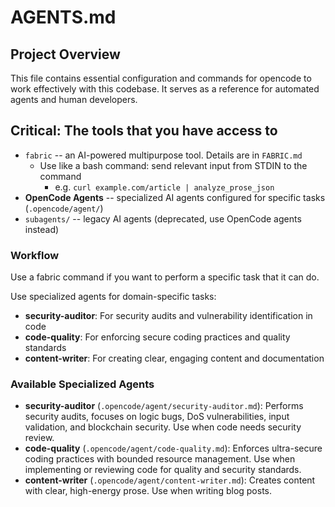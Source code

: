 # AGENTS.md

## Project Overview
This file contains essential configuration and commands for opencode to work effectively with this codebase. It serves as a reference for automated agents and human developers.

## Critical: The tools that you have access to

- `fabric` -- an AI-powered multipurpose tool. Details are in `FABRIC.md`
    - Use like a bash command: send relevant input from STDIN to the command
        - e.g. `curl example.com/article | analyze_prose_json`
- **OpenCode Agents** -- specialized AI agents configured for specific tasks (`.opencode/agent/`)
- `subagents/` -- legacy AI agents (deprecated, use OpenCode agents instead)

### Workflow

Use a fabric command if you want to perform a specific task that it can do.

Use specialized agents for domain-specific tasks:
- **security-auditor**: For security audits and vulnerability identification in code
- **code-quality**: For enforcing secure coding practices and quality standards
- **content-writer**: For creating clear, engaging content and documentation

### Available Specialized Agents
- **security-auditor** (`.opencode/agent/security-auditor.md`): Performs security audits, focuses on logic bugs, DoS vulnerabilities, input validation, and blockchain security. Use when code needs security review.
- **code-quality** (`.opencode/agent/code-quality.md`): Enforces ultra-secure coding practices with bounded resource management. Use when implementing or reviewing code for quality and security standards.
- **content-writer** (`.opencode/agent/content-writer.md`): Creates content with clear, high-energy prose. Use when writing blog posts.
